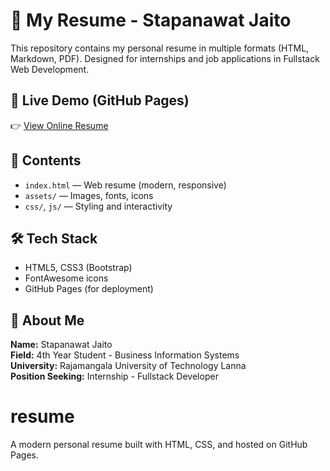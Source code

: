 # 💼 My Resume - Stapanawat Jaito

This repository contains my personal resume in multiple formats (HTML, Markdown, PDF). Designed for internships and job applications in Fullstack Web Development.

## 🔗 Live Demo (GitHub Pages)
👉 [View Online Resume](https://stapanawat.github.io/resume)

## 📂 Contents
- `index.html` — Web resume (modern, responsive)
- `assets/` — Images, fonts, icons
- `css/`, `js/` — Styling and interactivity

## 🛠️ Tech Stack
- HTML5, CSS3 (Bootstrap)
- FontAwesome icons
- GitHub Pages (for deployment)

## 🧑 About Me
**Name:** Stapanawat Jaito  
**Field:** 4th Year Student - Business Information Systems  
**University:** Rajamangala University of Technology Lanna  
**Position Seeking:** Internship - Fullstack Developer  

# resume
A modern personal resume built with HTML, CSS, and hosted on GitHub Pages.
